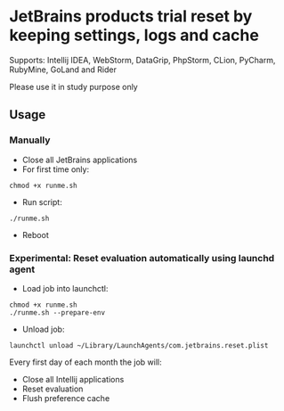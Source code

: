 # JetBrains products trial reset by keeping settings, logs and cache

Supports: Intellij IDEA, WebStorm, DataGrip, PhpStorm, CLion, PyCharm, RubyMine, GoLand and Rider

Please use it in study purpose only

## Usage
### Manually

- Close all JetBrains applications
- For first time only:
```shell script
chmod +x runme.sh
```
- Run script:
```shell script
./runme.sh
```
- Reboot


### Experimental: Reset evaluation automatically using launchd agent

- Load job into launchctl:
```shell script
chmod +x runme.sh
./runme.sh --prepare-env
```

- Unload job:
```shell script
launchctl unload ~/Library/LaunchAgents/com.jetbrains.reset.plist 
```

Every first day of each month the job will:
- Close all Intellij applications
- Reset evaluation
- Flush preference cache
